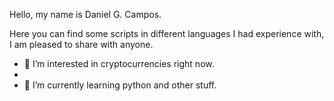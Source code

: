 Hello, my name is Daniel G. Campos.

Here you can find some scripts in different languages I had experience with, I am pleased to share with anyone.

- 👀 I’m interested in cryptocurrencies right now.
- 
- 🌱 I’m currently learning python and other stuff.


